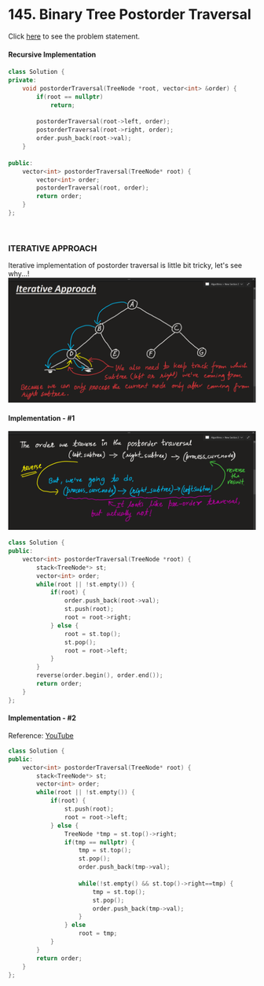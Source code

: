 # 145. Binary Tree Postorder Traversal
Click [here](https://leetcode.com/problems/binary-tree-postorder-traversal/description/) to see the problem statement.   

#### Recursive Implementation
```cpp
class Solution {
private:
    void postorderTraversal(TreeNode *root, vector<int> &order) {
        if(root == nullptr)
            return;
        
        postorderTraversal(root->left, order);
        postorderTraversal(root->right, order);
        order.push_back(root->val);
    }

public:
    vector<int> postorderTraversal(TreeNode* root) {
        vector<int> order;
        postorderTraversal(root, order);
        return order;
    }
};
```

&nbsp;

### ITERATIVE APPROACH
Iterative implementation of postorder traversal is little bit tricky, let's see why...!   
![image-explanation](https://github.com/sahsan73/cp/blob/main/Problems-%26%26-Solutions/LeetCode/assets/images/145-part-1.png)   

#### Implementation - #1
![image-explanation](https://github.com/sahsan73/cp/blob/main/Problems-%26%26-Solutions/LeetCode/assets/images/145-part-2.png)   

```cpp
class Solution {
public:
    vector<int> postorderTraversal(TreeNode *root) {
        stack<TreeNode*> st;
        vector<int> order;
        while(root || !st.empty()) {
            if(root) {
                order.push_back(root->val);
                st.push(root);
                root = root->right;
            } else {
                root = st.top();
                st.pop();
                root = root->left;
            }
        }
        reverse(order.begin(), order.end());
        return order;
    }
};
```

#### Implementation - #2
Reference: [YouTube](https://youtu.be/xLQKdq0Ffjg)   

```cpp
class Solution {
public:
    vector<int> postorderTraversal(TreeNode* root) {
        stack<TreeNode*> st;
        vector<int> order;
        while(root || !st.empty()) {
            if(root) {
                st.push(root);
                root = root->left;
            } else {
                TreeNode *tmp = st.top()->right;
                if(tmp == nullptr) {
                    tmp = st.top();
                    st.pop();
                    order.push_back(tmp->val);

                    while(!st.empty() && st.top()->right==tmp) {
                        tmp = st.top();
                        st.pop();
                        order.push_back(tmp->val);
                    }
                } else
                    root = tmp;
            }
        }
        return order;
    }
};
```
